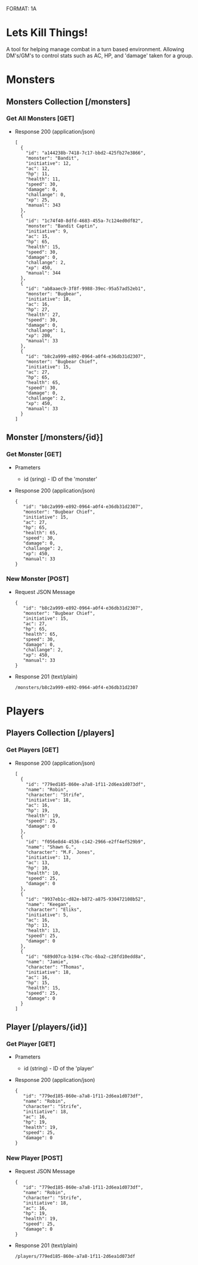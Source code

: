 FORMAT: 1A

# Lets Kill Things!

A tool for helping manage combat in a turn based environment. Allowing DM's/GM's to control stats such as AC, HP, and 'damage' taken for a group.

# Monsters

## Monsters Collection [/monsters]

### Get All Monsters [GET]

+ Response 200 (application/json)
    
     ```    
     [
       {
         "id": "a144238b-7418-7c17-bbd2-425fb27e3866",
         "monster": "Bandit",
         "initiative": 12,
         "ac": 12,
         "hp": 11,
         "health": 11,
         "speed": 30,
         "damage": 0,
         "challange": 0,
         "xp": 25,
         "manual": 343
       },
       {
         "id": "1c74f40-8dfd-4683-455a-7c124ed0df82",
         "monster": "Bandit Captin",
         "initiative": 9,
         "ac": 15,
         "hp": 65,
         "health": 15,
         "speed": 30,
         "damage": 0,
         "challange": 2,
         "xp": 450,
         "manual": 344
       },
       {
         "id": "ab8aaec9-3f8f-9988-39ec-95a57ad52eb1",
         "monster": "Bugbear",
         "initiative": 18,
         "ac": 16,
         "hp": 27,
         "health": 27,
         "speed": 30,
         "damage": 0,
         "challange": 1,
         "xp": 200,
         "manual": 33
       },
       {
         "id": "b8c2a999-e892-0964-a0f4-e36db31d2307",
         "monster": "Bugbear Chief",
         "initiative": 15,
         "ac": 27,
         "hp": 65,
         "health": 65,
         "speed": 30,
         "damage": 0,
         "challange": 2,
         "xp": 450,
         "manual": 33
       }
     ]
     ```

## Monster [/monsters/{id}]

### Get Monster [GET]

+ Prameters
    + id (sring) - ID of the 'monster'
+ Response 200 (application/json)

     ```
    {
        "id": "b8c2a999-e892-0964-a0f4-e36db31d2307",
        "monster": "Bugbear Chief",
        "initiative": 15,
        "ac": 27,
        "hp": 65,
        "health": 65,
        "speed": 30,
        "damage": 0,
        "challange": 2,
        "xp": 450,
        "manual": 33
    }
    ```

### New Monster [POST]

+ Request JSON Message

     ```
    {
        "id": "b8c2a999-e892-0964-a0f4-e36db31d2307",
        "monster": "Bugbear Chief",
        "initiative": 15,
        "ac": 27,
        "hp": 65,
        "health": 65,
        "speed": 30,
        "damage": 0,
        "challange": 2,
        "xp": 450,
        "manual": 33
    }
    ```
+ Response 201 (text/plain)

    ```
    /monsters/b8c2a999-e892-0964-a0f4-e36db31d2307
    ```


# Players

## Players Collection [/players]

### Get Players [GET]

+ Response 200 (application/json)

     ```    
     [
       {
         "id": "779ed185-860e-a7a8-1f11-2d6ea1d073df",
         "name": "Robin",
         "character": "Strife",
         "initiative": 18,
         "ac": 16,
         "hp": 19,
         "health": 19,
         "speed": 25,
         "damage": 0
       },
       {
         "id": "f056e8d4-4536-c142-2966-e2ff4ef529b9",
         "name": "Shawn G.",
         "character": "M.F. Jones",
         "initiative": 13,
         "ac": 13,
         "hp": 10,
         "health": 10,
         "speed": 25,
         "damage": 0
       },
       {
         "id": "9937eb1c-d82e-b872-a875-930472108b52",
         "name": "Keegan",
         "character": "Eliks",
         "initiative": 5,
         "ac": 16,
         "hp": 13,
         "health": 13,
         "speed": 25,
         "damage": 0
       },
       {
         "id": "689d07ca-b194-c7bc-6ba2-c28fd10edd8a",
         "name": "Jamie",
         "character": "Thomas",
         "initiative": 18,
         "ac": 16,
         "hp": 15,
         "health": 15,
         "speed": 25,
         "damage": 0
       }
     ]
     ```

## Player [/players/{id}]

### Get Player [GET]

+ Prameters
    + id (string) - ID of the 'player'
+ Response 200 (application/json)

     ```
    {
        "id": "779ed185-860e-a7a8-1f11-2d6ea1d073df",
        "name": "Robin",
        "character": "Strife",
        "initiative": 18,
        "ac": 16,
        "hp": 19,
        "health": 19,
        "speed": 25,
        "damage": 0
    }
     ```

### New Player [POST]

+ Request JSON Message

     ```
    {
        "id": "779ed185-860e-a7a8-1f11-2d6ea1d073df",
        "name": "Robin",
        "character": "Strife",
        "initiative": 18,
        "ac": 16,
        "hp": 19,
        "health": 19,
        "speed": 25,
        "damage": 0
    }
     ```
+ Response 201 (text/plain)

    ```
    /players/779ed185-860e-a7a8-1f11-2d6ea1d073df
    ```
